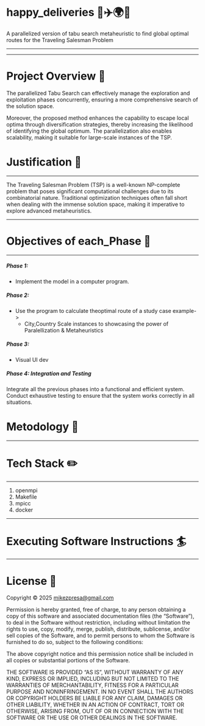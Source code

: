 # happy_deliveries 🚚✈️🌍🎉  

A parallelized  version of tabu search metaheuristic to find global optimal routes for the Traveling Salesman Problem

---

____
# Project Overview :microscope:
The parallelized Tabu Search can effectively manage the exploration and exploitation phases concurrently, ensuring a more comprehensive search of the solution space.

Moreover, the proposed method enhances the capability to escape local optima through diversification strategies, thereby increasing the likelihood of identifying the global optimum. The parallelization also enables scalability, making it suitable for large-scale instances of the TSP.



# Justification :telescope:
---
The Traveling Salesman Problem (TSP) is a well-known NP-complete problem that poses significant computational challenges due to its combinatorial nature. Traditional optimization techniques often fall short when dealing with the immense solution space, making it imperative to explore advanced metaheuristics.

---
# Objectives of each_Phase :pushpin:
---
##### Phase 1: 
* Implement the model in a computer program.
##### Phase 2:
* Use the program to calculate theoptimal route of a study case example->
  * City,Country Scale instances
  to showcasing the power of Paralellization & Metaheuristics
##### Phase 3:
* Visual UI dev
##### Phase 4: Integration and Testing
Integrate all the previous phases into a functional and efficient system.
Conduct exhaustive testing to ensure that the system works correctly in all situations.

# Metodology :satellite:
---



# Tech Stack :pencil2:
---
1. openmpi
3. Makefile
4. mpicc
5. docker



---
# Executing Software Instructions :surfer:
---

# License :space_invader:
Copyright © 2025 <mikezpresa@gmail.com>

Permission is hereby granted, free of charge, to any person obtaining a copy of this software and associated documentation files (the “Software”), to deal in the Software without restriction, including without limitation the rights to use, copy, modify, merge, publish, distribute, sublicense, and/or sell copies of the Software, and to permit persons to whom the Software is furnished to do so, subject to the following conditions:

The above copyright notice and this permission notice shall be included in all copies or substantial portions of the Software.

THE SOFTWARE IS PROVIDED “AS IS”, WITHOUT WARRANTY OF ANY KIND, EXPRESS OR IMPLIED, INCLUDING BUT NOT LIMITED TO THE WARRANTIES OF MERCHANTABILITY, FITNESS FOR A PARTICULAR PURPOSE AND NONINFRINGEMENT. IN NO EVENT SHALL THE AUTHORS OR COPYRIGHT HOLDERS BE LIABLE FOR ANY CLAIM, DAMAGES OR OTHER LIABILITY, WHETHER IN AN ACTION OF CONTRACT, TORT OR OTHERWISE, ARISING FROM, OUT OF OR IN CONNECTION WITH THE SOFTWARE OR THE USE OR OTHER DEALINGS IN THE SOFTWARE.

